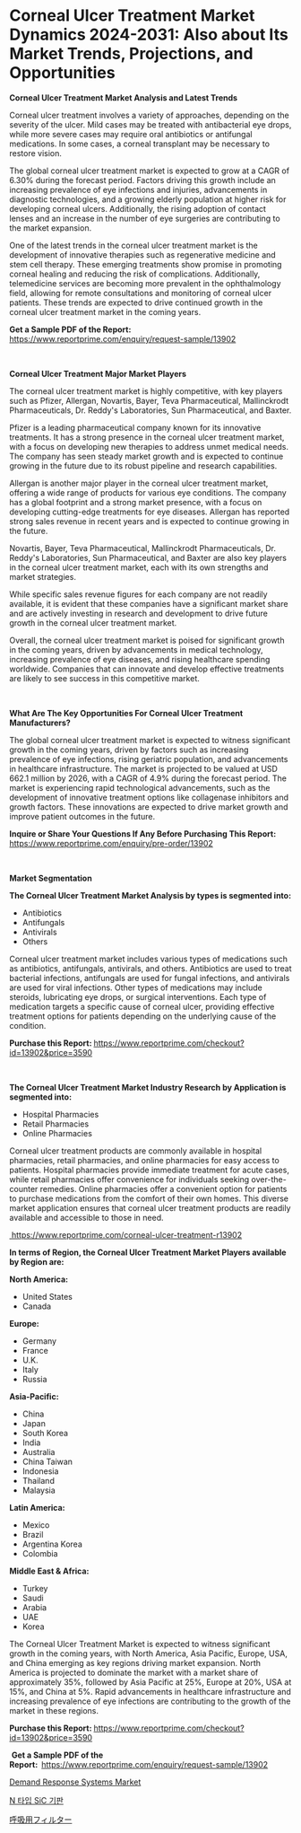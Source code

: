 <p><h1>Corneal Ulcer Treatment Market Dynamics 2024-2031: Also about Its Market Trends, Projections, and Opportunities</h1></p><p><strong>Corneal Ulcer Treatment Market Analysis and Latest Trends</strong></p>
<p><p>Corneal ulcer treatment involves a variety of approaches, depending on the severity of the ulcer. Mild cases may be treated with antibacterial eye drops, while more severe cases may require oral antibiotics or antifungal medications. In some cases, a corneal transplant may be necessary to restore vision.</p><p>The global corneal ulcer treatment market is expected to grow at a CAGR of 6.30% during the forecast period. Factors driving this growth include an increasing prevalence of eye infections and injuries, advancements in diagnostic technologies, and a growing elderly population at higher risk for developing corneal ulcers. Additionally, the rising adoption of contact lenses and an increase in the number of eye surgeries are contributing to the market expansion.</p><p>One of the latest trends in the corneal ulcer treatment market is the development of innovative therapies such as regenerative medicine and stem cell therapy. These emerging treatments show promise in promoting corneal healing and reducing the risk of complications. Additionally, telemedicine services are becoming more prevalent in the ophthalmology field, allowing for remote consultations and monitoring of corneal ulcer patients. These trends are expected to drive continued growth in the corneal ulcer treatment market in the coming years.</p></p>
<p><strong>Get a Sample PDF of the Report:&nbsp;</strong> <a href="https://www.reportprime.com/enquiry/request-sample/13902">https://www.reportprime.com/enquiry/request-sample/13902</a></p>
<p>&nbsp;</p>
<p><strong>Corneal Ulcer Treatment Major Market Players</strong></p>
<p><p>The corneal ulcer treatment market is highly competitive, with key players such as Pfizer, Allergan, Novartis, Bayer, Teva Pharmaceutical, Mallinckrodt Pharmaceuticals, Dr. Reddy's Laboratories, Sun Pharmaceutical, and Baxter. </p><p>Pfizer is a leading pharmaceutical company known for its innovative treatments. It has a strong presence in the corneal ulcer treatment market, with a focus on developing new therapies to address unmet medical needs. The company has seen steady market growth and is expected to continue growing in the future due to its robust pipeline and research capabilities.</p><p>Allergan is another major player in the corneal ulcer treatment market, offering a wide range of products for various eye conditions. The company has a global footprint and a strong market presence, with a focus on developing cutting-edge treatments for eye diseases. Allergan has reported strong sales revenue in recent years and is expected to continue growing in the future.</p><p>Novartis, Bayer, Teva Pharmaceutical, Mallinckrodt Pharmaceuticals, Dr. Reddy's Laboratories, Sun Pharmaceutical, and Baxter are also key players in the corneal ulcer treatment market, each with its own strengths and market strategies.</p><p>While specific sales revenue figures for each company are not readily available, it is evident that these companies have a significant market share and are actively investing in research and development to drive future growth in the corneal ulcer treatment market.</p><p>Overall, the corneal ulcer treatment market is poised for significant growth in the coming years, driven by advancements in medical technology, increasing prevalence of eye diseases, and rising healthcare spending worldwide. Companies that can innovate and develop effective treatments are likely to see success in this competitive market.</p></p>
<p>&nbsp;</p>
<p><strong>What Are The Key Opportunities For Corneal Ulcer Treatment Manufacturers?</strong></p>
<p><p>The global corneal ulcer treatment market is expected to witness significant growth in the coming years, driven by factors such as increasing prevalence of eye infections, rising geriatric population, and advancements in healthcare infrastructure. The market is projected to be valued at USD 662.1 million by 2026, with a CAGR of 4.9% during the forecast period. The market is experiencing rapid technological advancements, such as the development of innovative treatment options like collagenase inhibitors and growth factors. These innovations are expected to drive market growth and improve patient outcomes in the future.</p></p>
<p><strong>Inquire or Share Your Questions If Any Before Purchasing This Report:</strong> <a href="https://www.reportprime.com/enquiry/pre-order/13902">https://www.reportprime.com/enquiry/pre-order/13902</a></p>
<p>&nbsp;</p>
<p><strong>Market Segmentation</strong></p>
<p><strong>The Corneal Ulcer Treatment Market Analysis by types is segmented into:</strong></p>
<p><ul><li>Antibiotics</li><li>Antifungals</li><li>Antivirals</li><li>Others</li></ul></p>
<p><p>Corneal ulcer treatment market includes various types of medications such as antibiotics, antifungals, antivirals, and others. Antibiotics are used to treat bacterial infections, antifungals are used for fungal infections, and antivirals are used for viral infections. Other types of medications may include steroids, lubricating eye drops, or surgical interventions. Each type of medication targets a specific cause of corneal ulcer, providing effective treatment options for patients depending on the underlying cause of the condition.</p></p>
<p><strong>Purchase this Report:&nbsp;</strong><a href="https://www.reportprime.com/checkout?id=13902&price=3590">https://www.reportprime.com/checkout?id=13902&price=3590</a></p>
<p>&nbsp;</p>
<p><strong>The Corneal Ulcer Treatment Market Industry Research by Application is segmented into:</strong></p>
<p><ul><li>Hospital Pharmacies</li><li>Retail Pharmacies</li><li>Online Pharmacies</li></ul></p>
<p><p>Corneal ulcer treatment products are commonly available in hospital pharmacies, retail pharmacies, and online pharmacies for easy access to patients. Hospital pharmacies provide immediate treatment for acute cases, while retail pharmacies offer convenience for individuals seeking over-the-counter remedies. Online pharmacies offer a convenient option for patients to purchase medications from the comfort of their own homes. This diverse market application ensures that corneal ulcer treatment products are readily available and accessible to those in need.</p></p>
<p><a href="https://www.reportprime.com/corneal-ulcer-treatment-r13902">&nbsp;https://www.reportprime.com/corneal-ulcer-treatment-r13902</a></p>
<p><strong>In terms of Region, the Corneal Ulcer Treatment Market Players available by Region are:</strong></p>
<p>
    <p> <strong> North America: </strong>
        <ul>
            <li>United States</li>
            <li>Canada</li>
        </ul>
        </p> 
    <p> <strong> Europe: </strong>
        <ul>
            <li>Germany</li>
            <li>France</li>
            <li>U.K.</li>
            <li>Italy</li>
            <li>Russia</li>
        </ul>
        </p> 
    <p> <strong> Asia-Pacific: </strong>
        <ul>
            <li>China</li>
            <li>Japan</li>
            <li>South Korea</li>
            <li>India</li>
            <li>Australia</li>
            <li>China Taiwan</li>
            <li>Indonesia</li>
            <li>Thailand</li>
            <li>Malaysia</li>
        </ul>
        </p> 
    <p> <strong> Latin America: </strong>
        <ul>
            <li>Mexico</li>
            <li>Brazil</li>
            <li>Argentina Korea</li>
            <li>Colombia</li>
        </ul>
        </p> 
    <p> <strong> Middle East & Africa: </strong>
        <ul>
            <li>Turkey</li>
            <li>Saudi</li>
            <li>Arabia</li>
            <li>UAE</li>
            <li>Korea</li>
        </ul>
    </p>
    </p>
<p><p>The Corneal Ulcer Treatment Market is expected to witness significant growth in the coming years, with North America, Asia Pacific, Europe, USA, and China emerging as key regions driving market expansion. North America is projected to dominate the market with a market share of approximately 35%, followed by Asia Pacific at 25%, Europe at 20%, USA at 15%, and China at 5%. Rapid advancements in healthcare infrastructure and increasing prevalence of eye infections are contributing to the growth of the market in these regions.</p></p>
<p><strong>Purchase this Report: </strong><a href="https://www.reportprime.com/checkout?id=13902&price=3590">https://www.reportprime.com/checkout?id=13902&price=3590</a></p>
<p>&nbsp;<strong>Get a Sample PDF of the Report:&nbsp;&nbsp;</strong><a href="https://www.reportprime.com/enquiry/request-sample/13902">https://www.reportprime.com/enquiry/request-sample/13902</a></p>
<p><strong></strong></p>
<p><p><a href="https://github.com/markusgodoy/Market-Research-Report-List-4/blob/main/demand-response-systems-market.md">Demand Response Systems Market</a></p><p><a href="https://github.com/laholand/Market-Research-Report-List-4/blob/main/5590751122822.md">N 타입 SiC 기판</a></p><p><a href="https://github.com/mohamedbakry57/Market-Research-Report-List-4/blob/main/3601826111394.md">呼吸用フィルター</a></p></p>